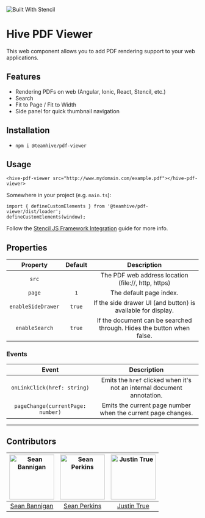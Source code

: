 ![Built With Stencil](https://img.shields.io/badge/-Built%20With%20Stencil-16161d.svg?logo=data%3Aimage%2Fsvg%2Bxml%3Bbase64%2CPD94bWwgdmVyc2lvbj0iMS4wIiBlbmNvZGluZz0idXRmLTgiPz4KPCEtLSBHZW5lcmF0b3I6IEFkb2JlIElsbHVzdHJhdG9yIDE5LjIuMSwgU1ZHIEV4cG9ydCBQbHVnLUluIC4gU1ZHIFZlcnNpb246IDYuMDAgQnVpbGQgMCkgIC0tPgo8c3ZnIHZlcnNpb249IjEuMSIgaWQ9IkxheWVyXzEiIHhtbG5zPSJodHRwOi8vd3d3LnczLm9yZy8yMDAwL3N2ZyIgeG1sbnM6eGxpbms9Imh0dHA6Ly93d3cudzMub3JnLzE5OTkveGxpbmsiIHg9IjBweCIgeT0iMHB4IgoJIHZpZXdCb3g9IjAgMCA1MTIgNTEyIiBzdHlsZT0iZW5hYmxlLWJhY2tncm91bmQ6bmV3IDAgMCA1MTIgNTEyOyIgeG1sOnNwYWNlPSJwcmVzZXJ2ZSI%2BCjxzdHlsZSB0eXBlPSJ0ZXh0L2NzcyI%2BCgkuc3Qwe2ZpbGw6I0ZGRkZGRjt9Cjwvc3R5bGU%2BCjxwYXRoIGNsYXNzPSJzdDAiIGQ9Ik00MjQuNywzNzMuOWMwLDM3LjYtNTUuMSw2OC42LTkyLjcsNjguNkgxODAuNGMtMzcuOSwwLTkyLjctMzAuNy05Mi43LTY4LjZ2LTMuNmgzMzYuOVYzNzMuOXoiLz4KPHBhdGggY2xhc3M9InN0MCIgZD0iTTQyNC43LDI5Mi4xSDE4MC40Yy0zNy42LDAtOTIuNy0zMS05Mi43LTY4LjZ2LTMuNkgzMzJjMzcuNiwwLDkyLjcsMzEsOTIuNyw2OC42VjI5Mi4xeiIvPgo8cGF0aCBjbGFzcz0ic3QwIiBkPSJNNDI0LjcsMTQxLjdIODcuN3YtMy42YzAtMzcuNiw1NC44LTY4LjYsOTIuNy02OC42SDMzMmMzNy45LDAsOTIuNywzMC43LDkyLjcsNjguNlYxNDEuN3oiLz4KPC9zdmc%2BCg%3D%3D&colorA=16161d&style=flat-square)

# Hive PDF Viewer

This web component allows you to add PDF rendering support to your web applications.

## Features
- Rendering PDFs on web (Angular, Ionic, React, Stencil, etc.)
- Search
- Fit to Page / Fit to Width
- Side panel for quick thumbnail navigation

## Installation
- `npm i @teamhive/pdf-viewer`

## Usage
```
<hive-pdf-viewer src="http://www.mydomain.com/example.pdf"></hive-pdf-viewer>
```

Somewhere in your project (e.g. `main.ts`):
```
import { defineCustomElements } from '@teamhive/pdf-viewer/dist/loader';
defineCustomElements(window);
```

Follow the [Stencil JS Framework Integration](https://stenciljs.com/docs/overview) guide for more info.

## Properties
|Property|Default|Description
:---:|:---:|:---:
|`src`||The PDF web address location (file://, http, https)|
|`page`|`1`|The default page index.|
|`enableSideDrawer`|`true`|If the side drawer UI (and button) is available for display.|
|`enableSearch`|`true`|If the document can be searched through. Hides the button when false.|

### Events
|Event|Description|
:---:|:---:
|`onLinkClick(href: string)`|Emits the `href` clicked when it's not an internal document annotation.|
|`pageChange(currentPage: number)`|Emits the current page number when the current page changes.|

---

## Contributors

[<img alt="Sean Bannigan" src="https://avatars1.githubusercontent.com/u/15218748?s=460&v=4" width="117">](https://github.com/sbannigan) | [<img alt="Sean Perkins" src="https://avatars1.githubusercontent.com/u/13732623?v=4&s=117" width="117">](https://github.com/sean-perkins) |[<img alt="Justin True" src="https://avatars3.githubusercontent.com/u/17008383?s=400&v=4" width="117">](https://github.com/bbjdt2224)  |
:---:|:---:|:---:
|[Sean Bannigan](https://github.com/sean-perkins)|[Sean Perkins](https://github.com/sean-perkins)|[Justin True](https://github.com/bbjdt2224)

